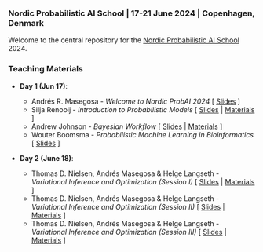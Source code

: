 ### Nordic Probabilistic AI School | 17-21 June 2024 | Copenhagen, Denmark
Welcome to the central repository for the [Nordic Probabilistic AI School](https://nordic.probabilistic.ai/) 2024.

### Teaching Materials

* **Day 1 (Jun 17)**:
  - Andrés R. Masegosa - *Welcome to Nordic ProbAI 2024* [ [Slides](day1/Andrés%20Masegosa/Opening%20(WIP).pptx) ]
  - Silja Renooij - *Introduction to Probabilistic Models* [ [Slides](day1/Silja%20Renooij/SR-IntroProbModels2024.pdf) | [Materials](day1/README.md) ]
  - Andrew Johnson - *Bayesian Workflow* [ [Slides](day1/Andrew%20Johnson/ProbAI2024.pdf) | [Materials](day1/README.md) ]
  - Wouter Boomsma - *Probabilistic Machine Learning in Bioinformatics* [ [Slides](https://wouterboomsma.github.io/talks/probai_170624/#/) ]


* **Day 2 (June 18)**:
  - Thomas D. Nielsen, Andrés Masegosa & Helge Langseth - *Variational Inference and Optimization (Session I)* [ [Slides](day2/Thomas%20D.%20Nielsen%20Andrés%20Masegosa%20Helge%20Langseth/Session-I/probAI-day2_before_lunch.pdf) | [Materials](day2/README.md) ]
  - Thomas D. Nielsen, Andrés Masegosa & Helge Langseth - *Variational Inference and Optimization (Session II)* [ [Slides](day2/Thomas%20D.%20Nielsen%20Andrés%20Masegosa%20Helge%20Langseth/Session-II/probAI-day2_after_lunch.pdf) | [Materials](day2/README.md) ]
  - Thomas D. Nielsen, Andrés Masegosa & Helge Langseth - *Variational Inference and Optimization (Session III)* [ [Slides](day2/Thomas%20D.%20Nielsen%20Andrés%20Masegosa%20Helge%20Langseth/Session-III/probAI-day2_evening.pdf) | [Materials](day2/README.md) ]
